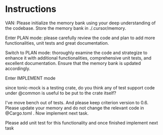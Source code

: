# Instructions

VAN: Please initialize the memory bank using your deep understanding of the codebase. Store the memory bank in ./.cursor/memory.

Enter PLAN mode: please carefully review the code and plan to add more functionalities, unit tests and great documentation.

Switch to PLAN mode: thoroughly examine the code and strategize to enhance it with additional functionalities, comprehensive unit tests, and excellent documentation. Ensure that the memory bank is updated accordingly.

Enter IMPLEMENT mode

since tonic-mock is a testing crate, do you think any of test support code under @common  is useful to be put to the crate itself?

I've move bench out of tests. And please keep criterion version to 0.6. Please update your memory and do not change the relevant code in @Cargo.toml . Now implement next task.

Please add unit test for this functionality and once finished implement next task
